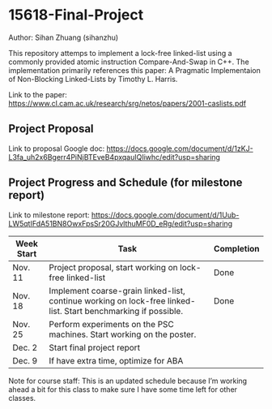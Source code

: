 # 15618-Final-Project
Author: Sihan Zhuang (sihanzhu)

This repository attemps to implement a lock-free linked-list using a commonly
provided atomic instruction Compare-And-Swap in C++. The implementation primarily references this paper: A Pragmatic Implementaion of Non-Blocking Linked-Lists by Timothy L. Harris.

Link to the paper: https://www.cl.cam.ac.uk/research/srg/netos/papers/2001-caslists.pdf

## Project Proposal
Link to proposal Google doc: https://docs.google.com/document/d/1zKJ-L3fa_uh2x6Bgerr4PiNjBTEveB4pxqauIQIiwhc/edit?usp=sharing

## Project Progress and Schedule (for milestone report)
Link to milestone report: https://docs.google.com/document/d/1Uub-LW5qtIFdA51BN8OwxFpsSr20GJvlthuMF0D_eRg/edit?usp=sharing

| Week Start | Task                                                                                   | Completion |
|------------|----------------------------------------------------------------------------------------|------------|
| Nov. 11    | Project proposal, start working on lock-free linked-list                              | Done       |
| Nov. 18    | Implement coarse-grain linked-list, continue working on lock-free linked-list. Start benchmarking if possible. | Done       |
| Nov. 25    | Perform experiments on the PSC machines. Start working on the poster.                 |            |
| Dec. 2     | Start final project report                                                            |            |
| Dec. 9     | If have extra time, optimize for ABA                                                  |            |

Note for course staff: This is an updated schedule because I’m working ahead a bit for this class to make sure I have some time left for other classes.